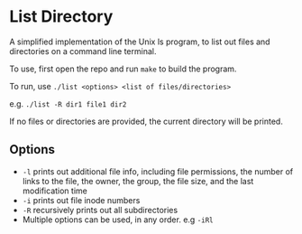 List Directory
==============
A simplified implementation of the Unix ls program, to list out files and directories on a command line terminal.

To use, first open the repo and run `make` to build the program.

To run, use `./list <options> <list of files/directories>`

e.g. `./list -R dir1 file1 dir2`

If no files or directories are provided, the current directory will be printed.

Options
-------
- `-l` prints out additional file info, including file permissions, the number of links to the file, the owner, the group, the file size, and the last modification time
- `-i` prints out file inode numbers
- `-R` recursively prints out all subdirectories
- Multiple options can be used, in any order. e.g `-iRl`
